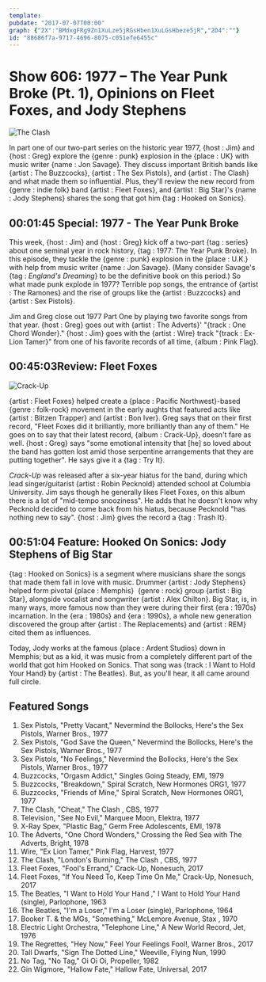 ```yaml
---
template: 
pubdate: "2017-07-07T00:00"
graph: {"2X":"BMdxgFRg9Zn1XuLze5jRGsHben1XuLGsHbeze5jR","2D4":""}
id: "88686f7a-9717-4696-8075-c051efe6455c"
---
```






# Show 606: 1977 – The Year Punk Broke (Pt. 1), Opinions on Fleet Foxes, and Jody Stephens

![The Clash](https://static.soundopinions.org/images/2017/1977part1_web.jpg)

In part one of our two-part series on the historic year 1977, {host : Jim} and {host : Greg} explore the {genre : punk} explosion in the {place : UK} with music writer {name : Jon Savage}. They discuss important British bands like {artist : The Buzzcocks}, {artist : The Sex Pistols}, and {artist : The Clash} and what made them so influential. Plus, they'll review the new record from {genre : indie folk} band {artist : Fleet Foxes}, and {artist : Big Star}'s {name : Jody Stephens} shares the song that got him {tag : Hooked on Sonics}.



## 00:01:45 Special: 1977 - The Year Punk Broke

This week, {host : Jim} and {host : Greg} kick off a two-part {tag : series} about one seminal year in rock history, {tag : 1977: The Year Punk Broke}. In this episode, they tackle the {genre : punk} explosion in the {place : U.K.} with help from music writer {name : Jon Savage}. (Many consider Savage's {tag : *England's Dreaming*} to be the definitive book on this period.) So what made punk explode in 1977? Terrible pop songs, the entrance of {artist : The Ramones} and the rise of groups like the {artist : Buzzcocks} and {artist : Sex Pistols}.

Jim and Greg close out 1977 Part One by playing two favorite songs from that year. {host : Greg} goes out with {artist : The Adverts}' "{track : One Chord Wonder}." {host : Jim} goes with the {artist : Wire} track "{track : Ex-Lion Tamer}" from one of his favorite records of all time, {album : Pink Flag}.



## 00:45:03Review: Fleet Foxes

![Crack-Up](http://is2.mzstatic.com/image/thumb/Music82/v4/27/7e/28/277e2874-3ede-d0f2-cd06-3661a27734ee/source/600x600bb.jpg)

{artist : Fleet Foxes} helped create a {place : Pacific Northwest}-based {genre : folk-rock} movement in the early aughts that featured acts like {artist : Blitzen Trapper} and {artist : Bon Iver}. Greg says that on their first record, "Fleet Foxes did it brilliantly, more brilliantly than any of them." He goes on to say that their latest record, {album : Crack-Up}, doesn't fare as well. {host : Greg} says "some emotional intensity that [he] so loved about the band has gotten lost amid those serpentine arrangements that they are putting together". He says give it a {tag : Try It}.

*Crack-Up* was released after a six-year hiatus for the band, during which lead singer/guitarist {artist : Robin Pecknold} attended school at Columbia University. Jim says though he generally likes Fleet Foxes, on this album there is a lot of "mid-tempo snooziness". He adds that he doesn't know why Pecknold decided to come back from his hiatus, because Pecknold "has nothing new to say". {host : Jim} gives the record a {tag : Trash It}.



## 00:51:04 Feature: Hooked On Sonics: Jody Stephens of Big Star

{tag : Hooked on Sonics} is a segment where musicians share the songs that made them fall in love with music. Drummer {artist : Jody Stephens} helped form pivotal {place : Memphis}  {genre : rock} group {artist : Big Star}, alongside vocalist and songwriter {artist : Alex Chilton}. Big Star, is, in many ways, more famous now than they were during their first {era : 1970s} incarnation. In the {era : 1980s} and {era : 1990s}, a whole new generation discovered the group after {artist : The Replacements} and {artist : REM} cited them as influences.

Today, Jody works at the famous {place : Ardent Studios} down in Memphis; but as a kid, it was music from a completely different part of the world that got him Hooked on Sonics. That song was {track : I Want to Hold Your Hand} by {artist : The Beatles}. But, as you'll hear, it all came around full circle.



## Featured Songs

1. Sex Pistols, "Pretty Vacant," Nevermind the Bollocks, Here's the Sex Pistols, Warner Bros., 1977
2. Sex Pistols, "God Save the Queen," Nevermind the Bollocks, Here's the Sex Pistols, Warner Bros., 1977
3. Sex Pistols, "No Feelings," Nevermind the Bollocks, Here's the Sex Pistols, Warner Bros., 1977
4. Buzzcocks, "Orgasm Addict," Singles Going Steady, EMI, 1979
5. Buzzcocks, "Breakdown," Spiral Scratch, New Hormones ORG1, 1977
6. Buzzcocks, "Friends of Mine," Spiral Scratch, New Hormones ORG1, 1977
7. The Clash, "Cheat," The Clash , CBS, 1977
8. Television, "See No Evil," Marquee Moon, Elektra, 1977
9. X-Ray Spex, "Plastic Bag," Germ Free Adolescents, EMI, 1978
10. The Adverts, "One Chord Wonders," Crossing the Red Sea with The Adverts, Bright, 1978
11. Wire, "Ex Lion Tamer," Pink Flag, Harvest, 1977
12. The Clash, "London's Burning," The Clash , CBS, 1977
13. Fleet Foxes, "Fool's Errand," Crack-Up, Nonesuch, 2017
14. Fleet Foxes, "If You Need To, Keep Time On Me," Crack-Up, Nonesuch, 2017
15. The Beatles, "I Want to Hold Your Hand ," I Want to Hold Your Hand (single), Parlophone, 1963
16. The Beatles, "I'm a Loser," I'm a Loser (single), Parlophone, 1964
17. Booker T. & the MGs, "Something," McLemore Avenue, Stax , 1970
18. Electric Light Orchestra, "Telephone Line," A New World Record, Jet, 1976
19. The Regrettes, "Hey Now," Feel Your Feelings Fool!, Warner Bros., 2017
20. Tall Dwarfs, "Sign The Dotted Line," Weeville, Flying Nun, 1990
21. No Tag, "No Tag," Oi Oi Oi, Propeller, 1982
22. Gin Wigmore, "Hallow Fate," Hallow Fate, Universal, 2017